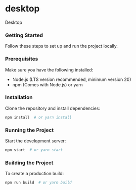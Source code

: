 # desktop
Desktop

### Getting Started

Follow these steps to set up and run the project locally.

### Prerequisites

Make sure you have the following installed:

- Node.js (LTS version recommended, minimum version 20)
- npm (Comes with Node.js) or yarn

### Installation

Clone the repository and install dependencies:

```sh
npm install  # or yarn install
```

### Running the Project

Start the development server:

```sh
npm start  # or yarn start
```

### Building the Project

To create a production build:

```sh
npm run build  # or yarn build
```

